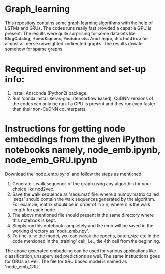 # Graph_learning
This repository contains some graph learning algorithms with the help of LSTMs and GRUs. The codes runs really fast provided a capable GPU is present. The results were quite surprising for some datasets like BlogCatalog, HomoSapiens, Youtube etc. And I hope, this hold true for almost all dense unweighted undirected graphs. The results deviate somehow for sparse graphs.

# Required environment and set-up info:
 1. Install Anaconda (Python2) package.
 2. Run 'conda install keras-gpu' (tensorflow based).
 CuDNN versions of the codes can only be run if a GPU is present and they run even faster than their non-CuDNN counterparts.

# Instructions for getting node embeddings from the given iPython notebooks namely, node_emb.ipynb, node_emb_GRU.ipynb
Download the 'node_emb.ipynb' and follow the steps as mentioned.
1. Generate a walk sequence of the graph using any algorithm for your choice like nod2vec.
2. Save the walk sequence as 'seqs.mat' file, where a numpy matrix called 'seqs' should contain the walk sequences generated by the algorithm. For example, matrix should be in order of m x n, where n is the walk length for each node.
3. The above mentioned file should present in the same directory where this notebook is kept.
4. Simply run this notebook completely and the emb will be saved in the working directory as 'node_emb.npy'.
5. To fine-tune the model, you can tweak the epochs, batch_size etc in the code mentioned in the 'training' cell, i.e., the 4th cell from the beginning.

The above generated embedding can be used for various applications like classification, unsupervised predictions as well.
The same instructions goes for GRUs as well. The file for GRU based model is named as 'node_emb_GRU'.
